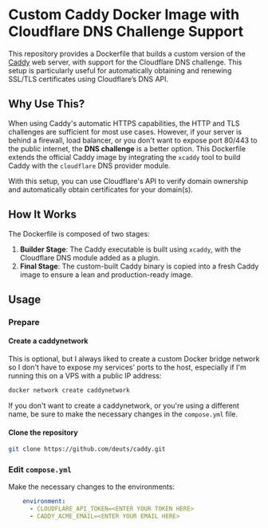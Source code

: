 # Custom Caddy Docker Image with Cloudflare DNS Challenge Support

This repository provides a Dockerfile that builds a custom version of the [Caddy](https://caddyserver.com/) web server, with support for the Cloudflare DNS challenge. This setup is particularly useful for automatically obtaining and renewing SSL/TLS certificates using Cloudflare’s DNS API.

## Why Use This?

When using Caddy's automatic HTTPS capabilities, the HTTP and TLS challenges are sufficient for most use cases. However, if your server is behind a firewall, load balancer, or you don't want to expose port 80/443 to the public internet, the **DNS challenge** is a better option. This Dockerfile extends the official Caddy image by integrating the `xcaddy` tool to build Caddy with the `cloudflare` DNS provider module.

With this setup, you can use Cloudflare's API to verify domain ownership and automatically obtain certificates for your domain(s).

## How It Works

The Dockerfile is composed of two stages:

1. **Builder Stage**: The Caddy executable is built using `xcaddy`, with the Cloudflare DNS module added as a plugin.
2. **Final Stage**: The custom-built Caddy binary is copied into a fresh Caddy image to ensure a lean and production-ready image.

## Usage

### Prepare

#### Create a caddynetwork
This is optional, but I always liked to create a custom Docker bridge network so I don't have to expose my services' ports to the host, especially if I'm running this on a VPS with a public IP address:
```bash
docker network create caddynetwork
```
If you don't want to create a caddynetwork, or you're using a different name, be sure to make the necessary changes in the `compose.yml` file.

#### Clone the repository
```bash
git clone https://github.com/deuts/caddy.git
```

### Edit `compose.yml`
Make the necessary changes to the environments:
```yml
    environment:
      - CLOUDFLARE_API_TOKEN=<ENTER YOUR TOKEN HERE>
      - CADDY_ACME_EMAIL=<ENTER YOUR EMAIL HERE>
```
